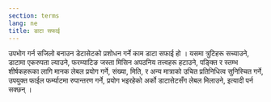 ```yaml
---
section: terms
lang: ne
title: डाटा सफाई
---
```


उपभोग गर्न सजिलो बनाउन डेटासेटको प्रशोधन गर्ने काम डाटा सफाई हो । यसमा त्रुटिहरू सच्याउने, डाटामा एकरुपता ल्याउने, फरम्याटिङ जस्ता मिसिन अपठनिय तत्त्वहरू हटाउने, पङ्क्ति र स्तम्भ शीर्षकहरूका लागि मानक लेबल प्रयोग गर्ने, संख्या, मिति, र अन्य मात्राको उचित प्रतिनिधित्व सुनिस्चित गर्ने, उपयुक्त फाईल फर्म्याटमा रुपान्तरण गर्ने, प्रयोग भइरहेको अर्को डाटासेटसँग लेबल मिलाउने, इत्यादी पर्न सक्छन् ।
